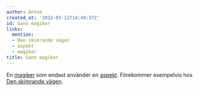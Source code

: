```yaml
---
author: Anton
created_at: '2012-03-11T14:44:37Z'
id: Sann magiker
links:
  mention:
  - Den skimrande vägen
  - aspekt
  - magiker
title: Sann magiker
---
```


En [magiker] som endast använder en [aspekt]. Förekommer exempelvis hos [Den skimrande vägen].

  [magiker]: magiker
  [aspekt]: aspekt
  [Den skimrande vägen]: Den_skimrande_vägen
